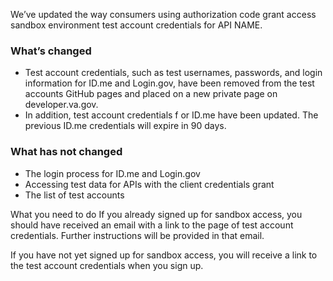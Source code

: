 We’ve updated the way consumers using authorization code grant access sandbox environment test account credentials for API NAME.

### What’s changed

* Test account credentials, such as test usernames, passwords, and login information for ID.me and Login.gov, have been removed from the test accounts GitHub pages and placed on a new private page on developer.va.gov.
* In addition, test account credentials f or ID.me have been updated. The previous ID.me credentials will expire in 90 days.

### What has not changed

* The login process for ID.me and Login.gov
* Accessing test data for APIs with the client credentials grant
* The list of test accounts

What you need to do If you already signed up for sandbox access, you should have received an email with a link to the page of test account credentials. Further instructions will be provided in that email.

If you have not yet signed up for sandbox access, you will receive a link to the test account credentials when you sign up.